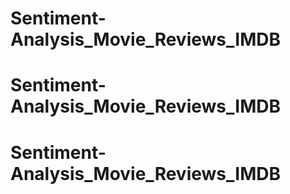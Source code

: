 # Sentiment-Analysis_Movie_Reviews_IMDB
# Sentiment-Analysis_Movie_Reviews_IMDB
# Sentiment-Analysis_Movie_Reviews_IMDB
